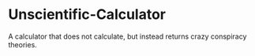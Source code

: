 # Unscientific-Calculator
A calculator that does not calculate, but instead returns crazy conspiracy theories.
